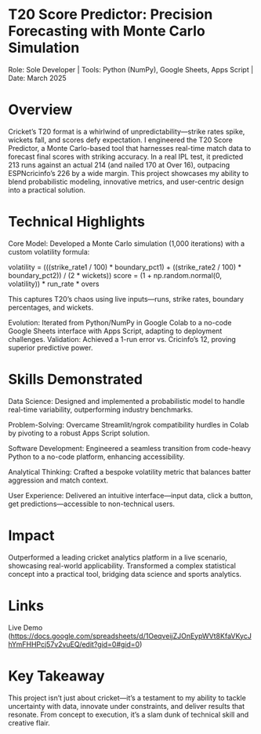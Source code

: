 # T20 Score Predictor: Precision Forecasting with Monte Carlo Simulation
Role: Sole Developer | Tools: Python (NumPy), Google Sheets, Apps Script | Date: March 2025

# Overview

Cricket’s T20 format is a whirlwind of unpredictability—strike rates spike, wickets fall, and scores defy expectation. I engineered the T20 Score Predictor, a Monte Carlo-based tool that harnesses real-time match data to forecast final scores with striking accuracy. In a real IPL test, it predicted 213 runs against an actual 214 (and nailed 170 at Over 16), outpacing ESPNcricinfo’s 226 by a wide margin. This project showcases my ability to blend probabilistic modeling, innovative metrics, and user-centric design into a practical solution.

# Technical Highlights

  Core Model: Developed a Monte Carlo simulation (1,000 iterations) with a custom volatility formula:
  
  volatility = (((strike_rate1 / 100) * boundary_pct1) + ((strike_rate2 / 100) * boundary_pct2)) / (2 * wickets))
  score = (1 + np.random.normal(0, volatility)) * run_rate * overs
  
  This captures T20’s chaos using live inputs—runs, strike rates, boundary percentages, and wickets.
  
  Evolution: Iterated from Python/NumPy in Google Colab to a no-code Google Sheets interface with Apps Script, adapting to deployment challenges.
  Validation: Achieved a 1-run error vs. Cricinfo’s 12, proving superior predictive power.

# Skills Demonstrated

  Data Science: Designed and implemented a probabilistic model to handle real-time variability, outperforming industry benchmarks.
  
  Problem-Solving: Overcame Streamlit/ngrok compatibility hurdles in Colab by pivoting to a robust Apps Script solution.
  
  Software Development: Engineered a seamless transition from code-heavy Python to a no-code platform, enhancing accessibility.
  
  Analytical Thinking: Crafted a bespoke volatility metric that balances batter aggression and match context.
  
  User Experience: Delivered an intuitive interface—input data, click a button, get predictions—accessible to non-technical users.

# Impact

  Outperformed a leading cricket analytics platform in a live scenario, showcasing real-world applicability.
  Transformed a complex statistical concept into a practical tool, bridging data science and sports analytics.

# Links

   Live Demo (https://docs.google.com/spreadsheets/d/1OeqveijZJOnEypWVt8KfaVKycJhYmFHHPcj57v2vuEQ/edit?gid=0#gid=0)


# Key Takeaway

This project isn’t just about cricket—it’s a testament to my ability to tackle uncertainty with data, innovate under constraints, and deliver results that resonate. From concept to execution, it’s a slam dunk of technical skill and creative flair.


  
